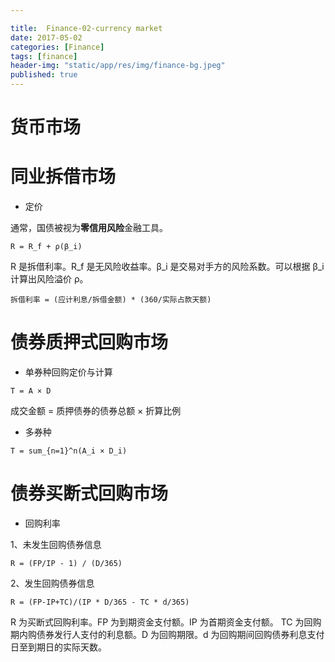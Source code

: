 ```yaml
---

title:  Finance-02-currency market
date: 2017-05-02
categories: [Finance]
tags: [finance]
header-img: "static/app/res/img/finance-bg.jpeg"
published: true
---
```




# 货币市场

# 同业拆借市场

- 定价

通常，国债被视为**零信用风险**金融工具。

```
R = R_f + ρ(β_i)
```


R 是拆借利率。R_f 是无风险收益率。β_i 是交易对手方的风险系数。可以根据 β_i 计算出风险溢价 ρ。  

```
拆借利率 = (应计利息/拆借金额) * (360/实际占款天额)
```

# 债券质押式回购市场

- 单券种回购定价与计算

```
T = A × D
```

成交金额 = 质押债券的债券总额 × 折算比例

- 多券种

```
T = sum_{n=1}^n(A_i × D_i)
```




# 债券买断式回购市场


- 回购利率

1、未发生回购债券信息

```
R = (FP/IP - 1) / (D/365)
```

2、发生回购债券信息

```
R = (FP-IP+TC)/(IP * D/365 - TC * d/365)
```


R 为买断式回购利率。FP 为到期资金支付额。IP 为首期资金支付额。
TC 为回购期内购债券发行人支付的利息额。D 为回购期限。d 为回购期间回购债券利息支付日至到期日的实际天数。









 

